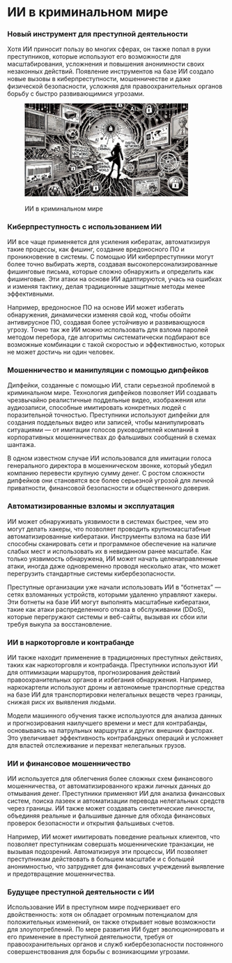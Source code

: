 # ИИ в криминальном мире

### Новый инструмент для преступной деятельности

Хотя ИИ приносит пользу во многих сферах, он также попал в руки преступников, которые используют его возможности для масштабирования, усложнения и повышения анонимности своих незаконных действий. Появление инструментов на базе ИИ создало новые вызовы в киберпреступности, мошенничестве и даже физической безопасности, усложняя для правоохранительных органов борьбу с быстро развивающимися угрозами.

<div align="left"><figure><img src="../../.gitbook/assets/image (5).png" alt="" width="375"><figcaption><p>ИИ в криминальном мире</p></figcaption></figure></div>

### Киберпреступность с использованием ИИ

ИИ все чаще применяется для усиления кибератак, автоматизируя такие процессы, как фишинг, создание вредоносного ПО и проникновение в системы. С помощью ИИ киберпреступники могут более точно выбирать жертв, создавая высокоперсонализированные фишинговые письма, которые сложно обнаружить и определить как фишинговые. Эти атаки на основе ИИ адаптируются, учась на ошибках и изменяя тактику, делая традиционные защитные методы менее эффективными.

Например, вредоносное ПО на основе ИИ может избегать обнаружения, динамически изменяя свой код, чтобы обойти антивирусное ПО, создавая более устойчивую и развивающуюся угрозу. Точно так же ИИ можно использовать для взлома паролей методом перебора, где алгоритмы систематически подбирают все возможные комбинации с такой скоростью и эффективностью, которых не может достичь ни один человек.

### Мошенничество и манипуляции с помощью дипфейков

Дипфейки, созданные с помощью ИИ, стали серьезной проблемой в криминальном мире. Технология дипфейков позволяет ИИ создавать чрезвычайно реалистичные поддельные видео, изображения или аудиозаписи, способные имитировать конкретных людей с поразительной точностью. Преступники используют дипфейки для создания поддельных видео или записей, чтобы манипулировать ситуациями — от имитации голосов руководителей компаний в корпоративных мошенничествах до фальшивых сообщений в схемах шантажа.

В одном известном случае ИИ использовался для имитации голоса генерального директора в мошенническом звонке, который убедил компанию перевести крупную сумму денег. С ростом сложности дипфейков они становятся все более серьезной угрозой для личной приватности, финансовой безопасности и общественного доверия.

### Автоматизированные взломы и эксплуатация

ИИ может обнаруживать уязвимости в системах быстрее, чем это могут делать хакеры, что позволяет проводить крупномасштабные автоматизированные кибератаки. Инструменты взлома на базе ИИ способны сканировать сети и программное обеспечение на наличие слабых мест и использовать их в невиданном ранее масштабе. Как только уязвимость обнаружена, ИИ может начать целенаправленные атаки, иногда даже одновременно проводя несколько атак, что может перегрузить стандартные системы кибербезопасности.

Преступные организации уже начали использовать ИИ в “ботнетах” — сетях взломанных устройств, которыми удаленно управляют хакеры. Эти ботнеты на базе ИИ могут выполнять масштабные кибератаки, такие как атаки распределенного отказа в обслуживании (DDoS), которые перегружают системы и веб-сайты, вызывая их сбои или требуя выкупа за восстановление.

### ИИ в наркоторговле и контрабанде

ИИ также находит применение в традиционных преступных действиях, таких как наркоторговля и контрабанда. Преступники используют ИИ для оптимизации маршрутов, прогнозирования действий правоохранительных органов и избегания обнаружения. Например, наркокартели используют дроны и автономные транспортные средства на базе ИИ для транспортировки нелегальных веществ через границы, снижая риск их выявления людьми.

Модели машинного обучения также используются для анализа данных и прогнозирования наилучшего времени и мест для контрабанды, основываясь на патрульных маршрутах и других внешних факторах. Это увеличивает эффективность контрабандных операций и усложняет для властей отслеживание и перехват нелегальных грузов.

### ИИ и финансовое мошенничество

ИИ используется для облегчения более сложных схем финансового мошенничества, от автоматизированного кражи личных данных до отмывания денег. Преступники применяют ИИ для анализа финансовых систем, поиска лазеек и автоматизации перевода нелегальных средств через границы. ИИ также может создавать синтетические личности, объединяя реальные и фальшивые данные для обхода финансовых проверок безопасности и открытия фальшивых счетов.

Например, ИИ может имитировать поведение реальных клиентов, что позволяет преступникам совершать мошеннические транзакции, не вызывая подозрений. Автоматизируя эти процессы, ИИ позволяет преступникам действовать в большем масштабе и с большей анонимностью, что затрудняет для финансовых учреждений выявление и предотвращение мошенничества.

### Будущее преступной деятельности с ИИ

Использование ИИ в преступном мире подчеркивает его двойственность: хотя он обладает огромным потенциалом для положительных изменений, он также открывает новые возможности для злоупотреблений. По мере развития ИИ будет эволюционировать и его применение в преступной деятельности, требуя от правоохранительных органов и служб кибербезопасности постоянного совершенствования для борьбы с возникающими угрозами.
